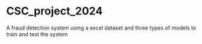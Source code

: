 # CSC_project_2024
A fraud detection system using a excel dataset and three types of models to train and test the system
